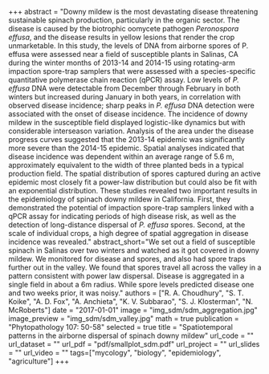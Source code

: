 +++
abstract = "Downy mildew is the most devastating disease threatening sustainable spinach production, particularly in the organic sector. The disease is caused by the biotrophic oomycete pathogen *Peronospora effusa*, and the disease results in yellow lesions that render the crop unmarketable. In this study, the levels of DNA from airborne spores of P. effusa were assessed near a field of susceptible plants in Salinas, CA during the winter months of 2013-14 and 2014-15 using rotating-arm impaction spore-trap samplers that were assessed with a species-specific quantitative polymerase chain reaction (qPCR) assay. Low levels of *P. effusa* DNA were detectable from December through February in both winters but increased during January in both years, in correlation with observed disease incidence; sharp peaks in *P. effusa* DNA detection were associated with the onset of disease incidence. The incidence of downy mildew in the susceptible field displayed logistic-like dynamics but with considerable interseason variation. Analysis of the area under the disease progress curves suggested that the 2013-14 epidemic was significantly more severe than the 2014-15 epidemic. Spatial analyses indicated that disease incidence was dependent within an average range of 5.6 m, approximately equivalent to the width of three planted beds in a typical production field. The spatial distribution of spores captured during an active epidemic most closely fit a power-law distribution but could also be fit with an exponential distribution. These studies revealed two important results in the epidemiology of spinach downy mildew in California. First, they demonstrated the potential of impaction spore-trap samplers linked with a qPCR assay for indicating periods of high disease risk, as well as the detection of long-distance dispersal of *P. effusa* spores. Second, at the scale of individual crops, a high degree of spatial aggregation in disease incidence was revealed."
abstract_short="We set out a field of susceptible spinach in Salinas over two winters and watched as it got covered in downy mildew. We monitored for disease and spores, and also had spore traps further out in the valley. We found that spores travel all across the valley in a pattern consistent with power law dispersal. Disease is aggregated in a single field in about a 6m radius. While spore levels predicted disease one and two weeks prior, it was noisy."
authors = ["R. A. Choudhury", "S. T. Koike", "A. D. Fox", "A. Anchieta", "K. V. Subbarao", "S. J. Klosterman", "N. McRoberts"]
date = "2017-01-01"
image = "img_sdm/sdm_aggregation.jpg"
image_preview = "img_sdm/sdm_valley.jpg"
math = true
publication = "Phytopathology 107: 50-58"
selected = true
title = "Spatiotemporal patterns in the airborne dispersal of spinach downy mildew"
url_code = ""
url_dataset = ""
url_pdf = "pdf/smallplot_sdm.pdf"
url_project = ""
url_slides = ""
url_video = ""
tags=["mycology", "biology", "epidemiology", "agriculture"]
+++